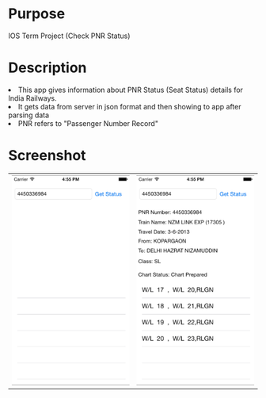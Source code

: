 Purpose
================
IOS Term Project (Check PNR Status)

Description
================
<p>
<ui>
<li>This app gives information about PNR Status (Seat Status) details for India Railways.</li>
<li>It gets data from server in json format and then showing to app after parsing data </li>
<li> PNR refers to "Passenger Number Record"</li>
</ul>
</p>

Screenshot
================
<table>
<tr>
	<th>
		<Img src="https://raw.githubusercontent.com/punitshah89/IOSTermProject/master/snap1.png" />
	</th>
	<th>
		<Img src="https://raw.githubusercontent.com/punitshah89/IOSTermProject/master/snap2.png" />
	</th>
</tr>

</table>
